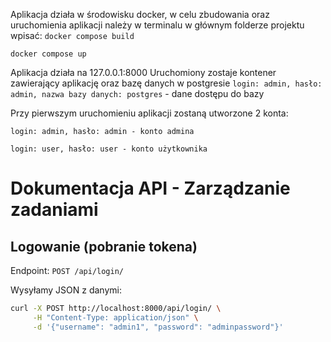 Aplikacja działa w środowisku docker, w celu zbudowania oraz uruchomienia aplikacji należy w terminalu w głównym folderze projektu wpisać:
  `docker compose build`
  
  `docker compose up`

Aplikacja działa na 127.0.0.1:8000
Uruchomiony zostaje kontener zawierający aplikację oraz bazę danych w postgresie
  `login: admin, hasło: admin, nazwa bazy danych: postgres` - dane dostępu do bazy

Przy pierwszym uruchomieniu aplikacji zostaną utworzone 2 konta:

  `login: admin, hasło: admin - konto admina`
  
  `login: user, hasło: user - konto użytkownika`

# Dokumentacja API - Zarządzanie zadaniami

## Logowanie (pobranie tokena)

Endpoint: `POST /api/login/`

Wysyłamy JSON z danymi:

```bash
curl -X POST http://localhost:8000/api/login/ \
     -H "Content-Type: application/json" \
     -d '{"username": "admin1", "password": "adminpassword"}'

    


